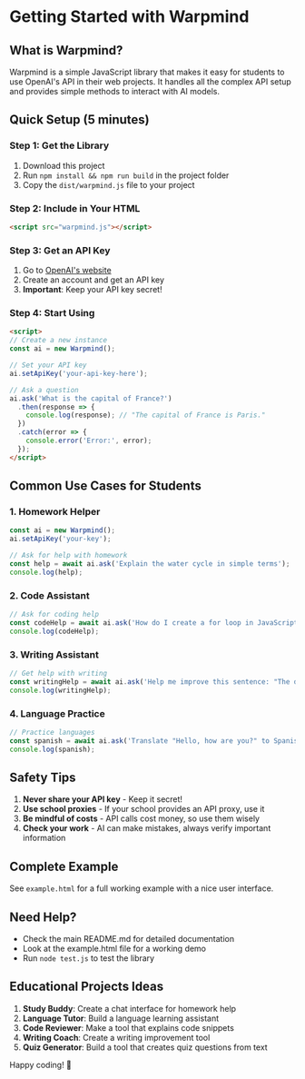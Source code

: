 # Getting Started with Warpmind

## What is Warpmind?

Warpmind is a simple JavaScript library that makes it easy for students to use OpenAI's API in their web projects. It handles all the complex API setup and provides simple methods to interact with AI models.

## Quick Setup (5 minutes)

### Step 1: Get the Library
1. Download this project
2. Run `npm install && npm run build` in the project folder
3. Copy the `dist/warpmind.js` file to your project

### Step 2: Include in Your HTML
```html
<script src="warpmind.js"></script>
```

### Step 3: Get an API Key
1. Go to [OpenAI's website](https://platform.openai.com/api-keys)
2. Create an account and get an API key
3. **Important**: Keep your API key secret!

### Step 4: Start Using
```html
<script>
// Create a new instance
const ai = new Warpmind();

// Set your API key
ai.setApiKey('your-api-key-here');

// Ask a question
ai.ask('What is the capital of France?')
  .then(response => {
    console.log(response); // "The capital of France is Paris."
  })
  .catch(error => {
    console.error('Error:', error);
  });
</script>
```

## Common Use Cases for Students

### 1. Homework Helper
```javascript
const ai = new Warpmind();
ai.setApiKey('your-key');

// Ask for help with homework
const help = await ai.ask('Explain the water cycle in simple terms');
console.log(help);
```

### 2. Code Assistant
```javascript
// Ask for coding help
const codeHelp = await ai.ask('How do I create a for loop in JavaScript?');
console.log(codeHelp);
```

### 3. Writing Assistant
```javascript
// Get help with writing
const writingHelp = await ai.ask('Help me improve this sentence: "The dog was very big"');
console.log(writingHelp);
```

### 4. Language Practice
```javascript
// Practice languages
const spanish = await ai.ask('Translate "Hello, how are you?" to Spanish');
console.log(spanish);
```

## Safety Tips

1. **Never share your API key** - Keep it secret!
2. **Use school proxies** - If your school provides an API proxy, use it
3. **Be mindful of costs** - API calls cost money, so use them wisely
4. **Check your work** - AI can make mistakes, always verify important information

## Complete Example

See `example.html` for a full working example with a nice user interface.

## Need Help?

- Check the main README.md for detailed documentation
- Look at the example.html file for a working demo
- Run `node test.js` to test the library

## Educational Projects Ideas

1. **Study Buddy**: Create a chat interface for homework help
2. **Language Tutor**: Build a language learning assistant
3. **Code Reviewer**: Make a tool that explains code snippets
4. **Writing Coach**: Create a writing improvement tool
5. **Quiz Generator**: Build a tool that creates quiz questions from text

Happy coding! 🚀
